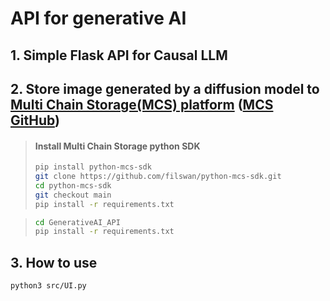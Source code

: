 # API for generative AI  

## 1. Simple Flask API for Causal LLM  

## 2. Store image generated by a diffusion model to [Multi Chain Storage(MCS) platform](https://www.multichain.storage/home) ([MCS GitHub](https://github.com/filswan/python-mcs-sdk))  

> #### Install Multi Chain Storage python SDK  
> ```bash  
> pip install python-mcs-sdk  
> git clone https://github.com/filswan/python-mcs-sdk.git
> cd python-mcs-sdk
> git checkout main
> pip install -r requirements.txt  
> ```  

> ```bash
> cd GenerativeAI_API  
> pip install -r requirements.txt
> ```

## 3. How to use  
```bash
python3 src/UI.py
```